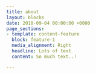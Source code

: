 ```yaml
---
title: about
layout: blocks
date: 2018-09-04 00:00:00 +0000
page_sections:
- template: content-feature
  block: feature-1
  media_alignment: Right
  headline: Lots of text
  content: So much text..!

---
```

